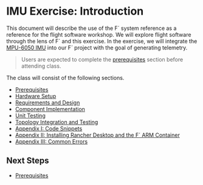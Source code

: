 # IMU Exercise: Introduction

This document will describe the use of the F´ system reference as a reference for the flight software workshop. We will
explore flight software through the lens of F´ and this exercise. In the exercise, we will integrate the
[MPU-6050 IMU](https://learn.adafruit.com/mpu6050-6-dof-accelerometer-and-gyro) into our F´ project with the goal of
generating telemetry.

> Users are expected to complete the [prerequisites](./prerequisites.md) section before attending class.

The class will consist of the following sections.

- [Prerequisites](./prerequisites.md)
- [Hardware Setup](./hardware.md)
- [Requirements and Design](./requirements-and-design.md)
- [Component Implementation](./component-implementation.md)
- [Unit Testing](./unit-testing.md)
- [Topology Integration and Testing](./topology-integration.md)
- [Appendix I: Code Snippets](./appendix-1.md)
- [Appendix II: Installing Rancher Desktop and the F´ ARM Container](./appendix-2.md)
- [Appendix III: Common Errors](./appendix-3.md)


## Next Steps
- [Prerequisites](./prerequisites.md)
